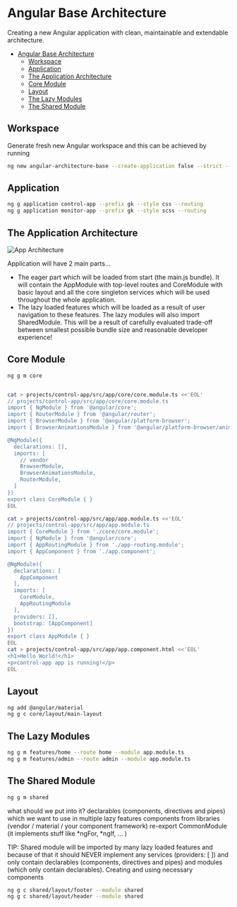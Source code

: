 # Angular Base Architecture
Creating a new Angular application with clean, maintainable and extendable architecture.

- [Angular Base Architecture](#angular-base-architecture)
  - [Workspace](#workspace)
  - [Application](#application)
  - [The Application Architecture](#the-application-architecture)
  - [Core Module](#core-module)
  - [Layout](#layout)
  - [The Lazy Modules](#the-lazy-modules)
  - [The Shared Module](#the-shared-module)

## Workspace
Generate fresh new Angular workspace and this can be achieved by running
```sh
ng new angular-architecture-base --create-application false --strict --prefix gk
```
## Application

```sh
ng g application control-app --prefix gk --style css --routing
ng g application monitor-app --prefix gk --style scss --routing
```
## The Application Architecture
![App Architecture](/assets/app-arch.jpg)

Application will have 2 main parts…
- The eager part which will be loaded from start (the main.js bundle). It will contain the AppModule with top-level routes and CoreModule with basic layout and all the core singleton services which will be used throughout the whole application.
- The lazy loaded features which will be loaded as a result of user navigation to these features. The lazy modules will also import SharedModule. This will be a result of carefully evaluated trade-off between smallest possible bundle size and reasonable developer experience!
  
## Core Module

```sh
ng g m core


cat > projects/control-app/src/app/core/core.module.ts <<'EOL'
// projects/control-app/src/app/core/core.module.ts
import { NgModule } from '@angular/core';
import { RouterModule } from '@angular/router';
import { BrowserModule } from '@angular/platform-browser';
import { BrowserAnimationsModule } from '@angular/platform-browser/animations';

@NgModule({
  declarations: [],
  imports: [
    // vendor
    BrowserModule,
    BrowserAnimationsModule,
    RouterModule,
  ]
})
export class CoreModule { }
EOL

cat > projects/control-app/src/app/app.module.ts <<'EOL'
// projects/control-app/src/app/app.module.ts
import { CoreModule } from './core/core.module';
import { NgModule } from '@angular/core';
import { AppRoutingModule } from './app-routing.module';
import { AppComponent } from './app.component';

@NgModule({
  declarations: [
    AppComponent
  ],
  imports: [
    CoreModule,
    AppRoutingModule
  ],
  providers: [],
  bootstrap: [AppComponent]
})
export class AppModule { }
EOL
cat > projects/control-app/src/app/app.component.html <<'EOL'
<h1>Hello World!</h1>
<p>control-app app is running!</p>
EOL


```

## Layout
```sh
ng add @angular/material
ng g c core/layout/main-layout
```


## The Lazy Modules
```sh
ng g m features/home --route home --module app.module.ts
ng g m features/admin --route admin --module app.module.ts
```
## The Shared Module
```sh
ng g m shared
```

what should we put into it?
declarables (components, directives and pipes) which we want to use in multiple lazy features
components from libraries (vendor / material / your component framework)
re-export CommonModule (it implements stuff like *ngFor, *ngIf, … )

TIP: Shared module will be imported by many lazy loaded features and because of that it should NEVER implement any services (providers: [ ]) and only contain declarables (components, directives and pipes) and modules (which only contain declarables).
Creating and using necessary components
```sh
ng g c shared/layout/footer --module shared
ng g c shared/layout/header --module shared
```